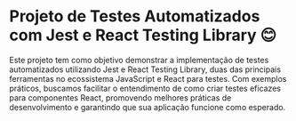 # Projeto de Testes Automatizados com Jest e React Testing Library 😊

Este projeto tem como objetivo demonstrar a implementação de testes automatizados utilizando Jest e React Testing Library, duas das principais ferramentas no ecossistema JavaScript e React para testes. Com exemplos práticos, buscamos facilitar o entendimento de como criar testes eficazes para componentes React, promovendo melhores práticas de desenvolvimento e garantindo que sua aplicação funcione como esperado.
